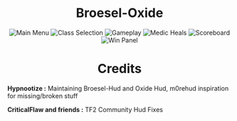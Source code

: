 <div align="center">

# Broesel-Oxide

![Main Menu](../screenshots/ob_1_mainmenu.png)
![Class Selection](../screenshots/ob_2_classselection.png)
![Gameplay](../screenshots/ob_3_gameplay.png)
![Medic Heals](../screenshots/ob_4_pocketmedic.png)
![Scoreboard](../screenshots/ob_5_scoreboard.png)
![Win Panel](../screenshots/ob_6_win.png)

# Credits

<div align="left">

**Hypnootize :** Maintaining Broesel-Hud and Oxide Hud, m0rehud inspiration for missing/broken stuff

**CriticalFlaw and friends :** TF2 Community Hud Fixes

